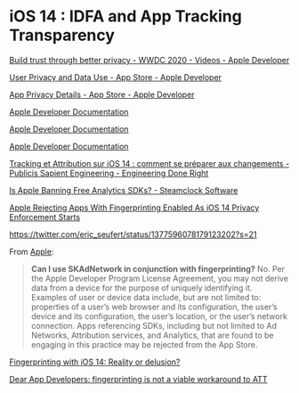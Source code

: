 # iOS 14 : IDFA and App Tracking Transparency

[Build trust through better privacy - WWDC 2020 - Videos - Apple Developer](https://developer.apple.com/wwdc20/10676)

[User Privacy and Data Use - App Store - Apple Developer](https://developer.apple.com/app-store/user-privacy-and-data-use/)

[App Privacy Details - App Store - Apple Developer](https://developer.apple.com/app-store/app-privacy-details/)

[](https://help.apple.com/app-store-connect/#/dev1b4647c5b)

[Apple Developer Documentation](https://developer.apple.com/documentation/apptrackingtransparency/attrackingmanager)

[Apple Developer Documentation](https://developer.apple.com/documentation/adsupport/asidentifiermanager/1614151-advertisingidentifier)

[Apple Developer Documentation](https://developer.apple.com/documentation/storekit/skadnetwork)

[Tracking et Attribution sur iOS 14 : comment se préparer aux changements - Publicis Sapient Engineering - Engineering Done Right](https://blog.engineering.publicissapient.fr/2020/12/03/tracking-et-attribution-sur-ios-14-comment-se-preparer-aux-changements/)

[Is Apple Banning Free Analytics SDKs? - Steamclock Software](https://steamclock.com/blog/2021/02/apple-tracking-analytics-sdks/)

[Apple Rejecting Apps With Fingerprinting Enabled As iOS 14 Privacy Enforcement Starts](https://www.forbes.com/sites/johnkoetsier/2021/04/01/apple-rejecting-apps-with-fingerprinting-enabled-as-ios-14-privacy-enforcement-starts/?sh=5db430063d19)

https://twitter.com/eric_seufert/status/1377596078179123202?s=21

From [Apple](https://developer.apple.com/app-store/user-privacy-and-data-use/):
> **Can I use SKAdNetwork in conjunction with fingerprinting?**
>No. Per the Apple Developer Program License Agreement, you may not derive data from a device for the purpose of uniquely identifying it. Examples of user or device data include, but are not limited to: properties of a user’s web browser and its configuration, the user’s device and its configuration, the user’s location, or the user’s network connection. Apps referencing SDKs, including but not limited to Ad Networks, Attribution services, and Analytics, that are found to be engaging in this practice may be rejected from the App Store.

[Fingerprinting with iOS 14: Reality or delusion?](https://mobiledevmemo.com/fingerprinting-with-att-reality-or-delusion/)

[Dear App Developers: fingerprinting is not a viable workaround to ATT](https://mobiledevmemo.com/dear-app-developers-fingerprinting-is-not-a-viable-workaround-to-att/)